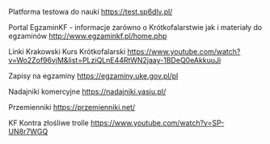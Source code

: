 Platforma testowa do nauki
https://test.sp6dlv.pl/

Portal EgzaminKF - informacje zarówno o Krótkofalarstwie jak i materiały do egzaminów
http://www.egzaminkf.pl/home.php

Linki
Krakowski Kurs Krótkofalarski
https://www.youtube.com/watch?v=Wo2Zof96vjM&list=PLziQLnE44RtWN2jaay-1BDeQ0eAkkuuJi

Zapisy na egzaminy
https://egzaminy.uke.gov.pl/pl

Nadajniki komercyjne
https://nadajniki.yasiu.pl/

Przemienniki
https://przemienniki.net/

KF Kontra złośliwe trolle
https://www.youtube.com/watch?v=SP-UN8r7WGQ

